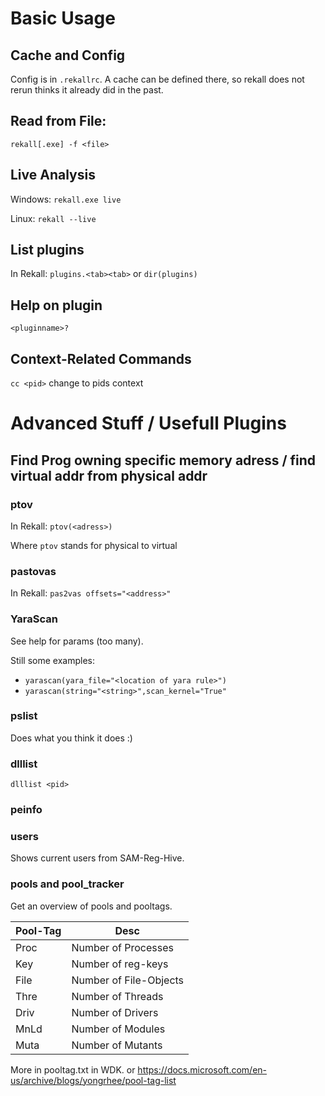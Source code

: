 # Basic Usage

## Cache and Config
Config is in `.rekallrc`. A cache can be defined there, so rekall does not rerun thinks it already did in the past.

## Read from File:
`rekall[.exe] -f <file>`

## Live Analysis
Windows:
`rekall.exe live`

Linux:
`rekall --live`

## List plugins
In Rekall:
`plugins.<tab><tab>` or `dir(plugins)`

## Help on plugin
`<pluginname>?`

## Context-Related Commands
`cc <pid>` change to pids context

# Advanced Stuff / Usefull Plugins
## Find Prog owning specific memory adress / find virtual addr from physical addr
### ptov
In Rekall: `ptov(<adress>)`

Where `ptov` stands for physical to virtual

### pastovas
In Rekall: `pas2vas offsets="<address>"`

### YaraScan
See help for params (too many).

Still some examples:
- `yarascan(yara_file="<location of yara rule>")`
- `yarascan(string="<string>",scan_kernel="True"`

### pslist
Does what you think it does :)

### dlllist
`dlllist <pid>`

### peinfo

### users
Shows current users from SAM-Reg-Hive.

### pools and pool_tracker
Get an overview of pools and pooltags.

| Pool-Tag  | Desc |
| ------------- | ------------- |
| Proc  | Number of Processes  |
| Key | Number of reg-keys |
| File | Number of File-Objects |
| Thre | Number of Threads |
| Driv | Number of Drivers |
| MnLd | Number of Modules |
| Muta | Number of Mutants |

More in pooltag.txt in WDK. or https://docs.microsoft.com/en-us/archive/blogs/yongrhee/pool-tag-list
